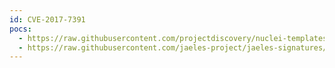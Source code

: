 ```yaml
---
id: CVE-2017-7391
pocs:
  - https://raw.githubusercontent.com/projectdiscovery/nuclei-templates/master/cves/CVE-2017-7391.yaml
  - https://raw.githubusercontent.com/jaeles-project/jaeles-signatures/master/cves/magento-magmi-xss-cve-2017-7391.yaml
---
```


